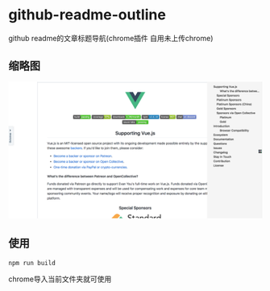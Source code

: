# github-readme-outline
github readme的文章标题导航(chrome插件 自用未上传chrome)


## 缩略图
![](./sample.png)


## 使用
```
npm run build
```
chrome导入当前文件夹就可使用

